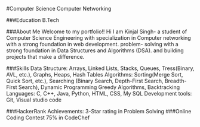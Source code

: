 #Computer Science 
Computer Networking

###Education
B.Tech

###About Me
Welcome to my portfolio!!
Hi I am Kinjal Singh- a student of Computer Science Engineering with specialization in Computer networking with a strong foundation in web development. problem- solving with a strong foundation in Data Structures and Algorithms (DSA). and building projects that make a difference.

###Skills
Data Structure: Arrays, Linked Lists, Stacks, Queues, Tress(Binary, AVL, etc.), Graphs, Heaps, Hash Tables 
Algorithms: Sorting(Merge Sort, Quick Sort, etc.), Searching (Binary Search, Depth-First Search, Breadth-First Search), Dynamic Programming Greedy Algorithms, Backtracking
Languages: C, C++, Java, Python, HTML, CSS, My SQL
Development tools: Git, Visual studio code

###HackerRank 
Achievements: 3-Star rating in Problem Solving
###Online Coding Contest
75% in CodeChef
